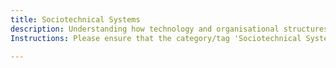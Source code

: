 ```yaml
---
title: Sociotechnical Systems
description: Understanding how technology and organisational structures interact to shape software delivery and team effectiveness.
Instructions: Please ensure that the category/tag 'Sociotechnical Systems' is only applied to content that specifically addresses the interaction between technology and organisational structures in shaping software delivery and team effectiveness.

---
```


